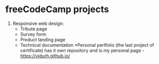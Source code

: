 # freeCodeCamp projects
1. Responsive web design:
    - Tribute page
    - Survey form
    - Product landing page
    - Technical documentation
    *Personal pertfolio (the last project of certificate) has it own repository and is my personal page -https://vidurh.github.io/
